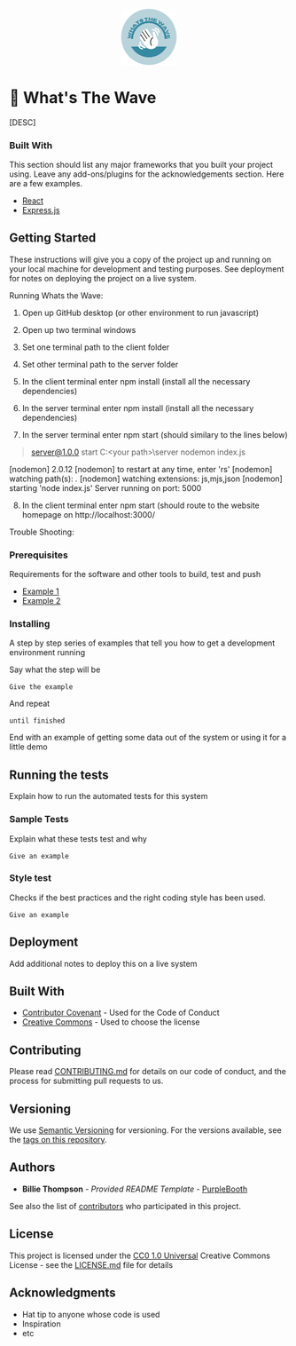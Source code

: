 <p align="center">
  <img src="https://github.com/antmcgrann/whatsthewave/blob/frontend-login/client/public/logo-circle.png" width="20%" title="What's The Wave">
</p>

# 🌊 What's The Wave

[DESC]

### Built With

This section should list any major frameworks that you built your project using. Leave any add-ons/plugins for the acknowledgements section. Here are a few examples.
* [React](https://reactjs.org/)
* [Express.js](https://expressjs.com/)

## Getting Started

These instructions will give you a copy of the project up and running on
your local machine for development and testing purposes. See deployment
for notes on deploying the project on a live system.

Running Whats the Wave:

1. Open up GitHub desktop (or other environment to run javascript)

2. Open up two terminal windows

3. Set one terminal path to the client folder

4. Set other terminal path to the server folder

5. In the client terminal enter npm install (install all the necessary dependencies)

6. In the server terminal enter npm install (install all the necessary dependencies)

7. In the server terminal enter npm start (should similary to the lines below)

> server@1.0.0 start C:\<your path>\server
> nodemon index.js
    
[nodemon] 2.0.12
[nodemon] to restart at any time, enter 'rs'
[nodemon] watching path(s): *.*
[nodemon] watching extensions: js,mjs,json
[nodemon] starting 'node index.js'
Server running on port: 5000
 
8. In the client terminal enter npm start (should route to the website homepage on http://localhost:3000/


Trouble Shooting:

### Prerequisites

Requirements for the software and other tools to build, test and push 
- [Example 1](https://www.example.com)
- [Example 2](https://www.example.com)

### Installing

A step by step series of examples that tell you how to get a development
environment running

Say what the step will be

    Give the example

And repeat

    until finished

End with an example of getting some data out of the system or using it
for a little demo

## Running the tests

Explain how to run the automated tests for this system

### Sample Tests

Explain what these tests test and why

    Give an example

### Style test

Checks if the best practices and the right coding style has been used.

    Give an example

## Deployment

Add additional notes to deploy this on a live system

## Built With

  - [Contributor Covenant](https://www.contributor-covenant.org/) - Used
    for the Code of Conduct
  - [Creative Commons](https://creativecommons.org/) - Used to choose
    the license

## Contributing

Please read [CONTRIBUTING.md](CONTRIBUTING.md) for details on our code
of conduct, and the process for submitting pull requests to us.

## Versioning

We use [Semantic Versioning](http://semver.org/) for versioning. For the versions
available, see the [tags on this
repository](https://github.com/PurpleBooth/a-good-readme-template/tags).

## Authors

  - **Billie Thompson** - *Provided README Template* -
    [PurpleBooth](https://github.com/PurpleBooth)

See also the list of
[contributors](https://github.com/PurpleBooth/a-good-readme-template/contributors)
who participated in this project.

## License

This project is licensed under the [CC0 1.0 Universal](LICENSE.md)
Creative Commons License - see the [LICENSE.md](LICENSE.md) file for
details

## Acknowledgments

  - Hat tip to anyone whose code is used
  - Inspiration
  - etc
